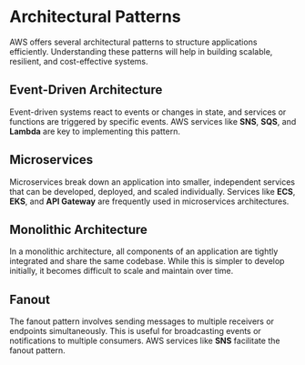 # Architectural Patterns

AWS offers several architectural patterns to structure applications efficiently. Understanding these patterns will help in building scalable, resilient, and cost-effective systems.

## Event-Driven Architecture
Event-driven systems react to events or changes in state, and services or functions are triggered by specific events. AWS services like **SNS**, **SQS**, and **Lambda** are key to implementing this pattern.

## Microservices
Microservices break down an application into smaller, independent services that can be developed, deployed, and scaled individually. Services like **ECS**, **EKS**, and **API Gateway** are frequently used in microservices architectures.

## Monolithic Architecture
In a monolithic architecture, all components of an application are tightly integrated and share the same codebase. While this is simpler to develop initially, it becomes difficult to scale and maintain over time.

## Fanout
The fanout pattern involves sending messages to multiple receivers or endpoints simultaneously. This is useful for broadcasting events or notifications to multiple consumers. AWS services like **SNS** facilitate the fanout pattern.


